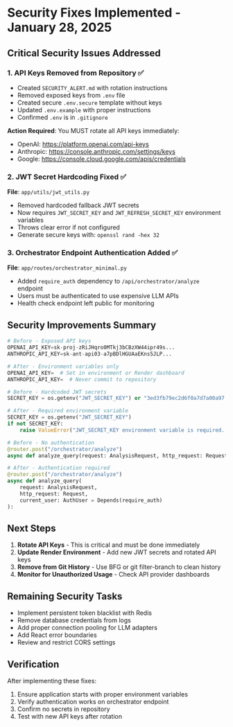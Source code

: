 # Security Fixes Implemented - January 28, 2025

## Critical Security Issues Addressed

### 1. API Keys Removed from Repository ✅
- Created `SECURITY_ALERT.md` with rotation instructions
- Removed exposed keys from `.env` file
- Created secure `.env.secure` template without keys
- Updated `.env.example` with proper instructions
- Confirmed `.env` is in `.gitignore`

**Action Required**: You MUST rotate all API keys immediately:
- OpenAI: https://platform.openai.com/api-keys
- Anthropic: https://console.anthropic.com/settings/keys  
- Google: https://console.cloud.google.com/apis/credentials

### 2. JWT Secret Hardcoding Fixed ✅
**File**: `app/utils/jwt_utils.py`
- Removed hardcoded fallback JWT secrets
- Now requires `JWT_SECRET_KEY` and `JWT_REFRESH_SECRET_KEY` environment variables
- Throws clear error if not configured
- Generate secure keys with: `openssl rand -hex 32`

### 3. Orchestrator Endpoint Authentication Added ✅
**File**: `app/routes/orchestrator_minimal.py`
- Added `require_auth` dependency to `/api/orchestrator/analyze` endpoint
- Users must be authenticated to use expensive LLM APIs
- Health check endpoint left public for monitoring

## Security Improvements Summary

```python
# Before - Exposed API keys
OPENAI_API_KEY=sk-proj-zRiJHqro0MTkj3bCBzXW44ipr49s...
ANTHROPIC_API_KEY=sk-ant-api03-a7pBDlHGUAaEKns5JLP...

# After - Environment variables only
OPENAI_API_KEY=  # Set in environment or Render dashboard
ANTHROPIC_API_KEY=  # Never commit to repository
```

```python
# Before - Hardcoded JWT secrets
SECRET_KEY = os.getenv("JWT_SECRET_KEY") or "3ed3fb79ec2d6f0a7d7a00a97..."

# After - Required environment variable
SECRET_KEY = os.getenv("JWT_SECRET_KEY")
if not SECRET_KEY:
    raise ValueError("JWT_SECRET_KEY environment variable is required...")
```

```python
# Before - No authentication
@router.post("/orchestrator/analyze")
async def analyze_query(request: AnalysisRequest, http_request: Request):

# After - Authentication required
@router.post("/orchestrator/analyze")
async def analyze_query(
    request: AnalysisRequest, 
    http_request: Request,
    current_user: AuthUser = Depends(require_auth)
):
```

## Next Steps

1. **Rotate API Keys** - This is critical and must be done immediately
2. **Update Render Environment** - Add new JWT secrets and rotated API keys
3. **Remove from Git History** - Use BFG or git filter-branch to clean history
4. **Monitor for Unauthorized Usage** - Check API provider dashboards

## Remaining Security Tasks

- Implement persistent token blacklist with Redis
- Remove database credentials from logs
- Add proper connection pooling for LLM adapters
- Add React error boundaries
- Review and restrict CORS settings

## Verification

After implementing these fixes:
1. Ensure application starts with proper environment variables
2. Verify authentication works on orchestrator endpoint
3. Confirm no secrets in repository
4. Test with new API keys after rotation